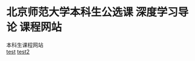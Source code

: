 # 北京师范大学本科生公选课 **深度学习导论** 课程网站
本科生课程网站  
[test](test.html)
[test2](https://nbviewer.jupyter.org/urls/jichaoinbnu.github.io/test2.ipynb)